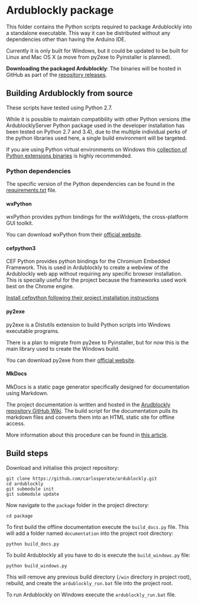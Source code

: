 # Ardublockly package
This folder contains the Python scripts required to package Ardublockly into a standalone executable. This way it can be distributed without any dependencies other than having the Arduino IDE.

Currently it is only built for Windows, but it could be updated to be built for Linux and Mac OS X (a move from py2exe to Pyinstaller is planned).

__Downloading the packaged Ardublockly__: The binaries will be hosted in GitHub as part of the [repository releases][1].


## Building Ardublockly from source
These scripts have tested using Python 2.7.

While it is possible to maintain compatibility with other Python versions (the ArdublocklyServer Python package used in the developer installation has been tested on Python 2.7 and 3.4), due to the multiple individual perks of the python libraries used here, a single build environment will be targeted.

If you are using Python virtual environments on Windows this [collection of Python extensions binaries][2] is highly recommended.

### Python dependencies
The specific version of the Python dependencies can be found in the [requirements.txt][3] file.

#### wxPython
wxPython provides python bindings for the wxWidgets, the cross-platform GUI toolkit.

You can download wxPython from their [official website][4].

#### cefpython3
CEF Python provides python bindings for the Chromium Embedded Framework. This is used in Ardublockly to create a webview of the Ardublockly web app without requiring any specific browser installation. This is specially useful for the project because the frameworks used work best on the Chrome engine.

[Install cefpython following their project installation instructions][5]

#### py2exe
py2exe is a Distutils extension to build Python scripts into Windows executable programs.

There is a plan to migrate from py2exe to Pyinstaller, but for now this is the main library used to create the Windows build.

You can download py2exe from their [official website][6].

#### MkDocs 
MkDocs is a static page generator specifically designed for documentation using Markdown.

The project documentation is written and hosted in the [Arudblockly repository GitHub Wiki][7]. The build script for the documentation pulls its markdown files and converts them into an HTML static site for offline access.

More information about this procedure can be found in [this article][8].


## Build steps
Download and initialise this project repository:
```
git clone https://github.com/carlosperate/ardublockly.git
cd ardublockly
git submodule init
git submodule update
```

Now navigate to the `package` folder in the project directory:
```
cd package
```

To first build the offline documentation execute the `build_docs.py` file. This will add a folder named `documentation` into the project root directory:
```
python build_docs.py
```

To build Ardublockly all you have to do is execute the `build_windows.py` file:
```
python build_windows.py
```

This will remove any previous build directory (`/win` directory in project root), rebuild, and create the `ardublockly_run.bat` file into the project root.

To run Ardublockly on Windows execute the `ardublockly_run.bat` file.


[1]: https://github.com/carlosperate/ardublockly/releases/
[2]: http://www.lfd.uci.edu/~gohlke/pythonlibs/
[3]: requirements.txt
[4]: http://www.wxpython.org/download.php
[5]: https://code.google.com/p/cefpython/
[6]: http://www.py2exe.org/
[7]: https://github.com/carlosperate/ardublockly/wiki
[8]: http://www.embeddedlog.com/static-docs-from-github-wiki.html

